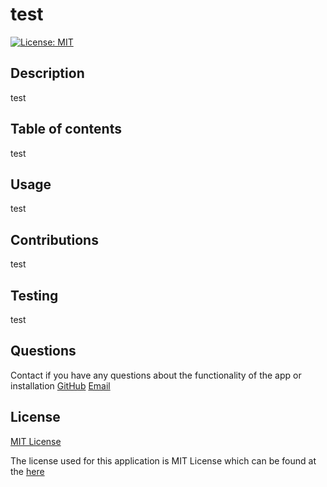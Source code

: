# test
[![License: MIT](https://img.shields.io/badge/License-MIT-yellow.svg)](https://opensource.org/licenses/MIT)

## Description 

  test

## Table of contents

  test

## Usage

  test

## Contributions

  test

## Testing
  test

## Questions
  Contact if you have any questions about the functionality of the app or installation
  [GitHub](https://github.com/coleparrish9)
  [Email](mailto:coleparrish9@gmail.com)

## License
[MIT License](https://choosealicense.com/licenses/mit/)

  The license used for this application is MIT License which can be found at the [here](https://choosealicense.com/licenses/mit/)
